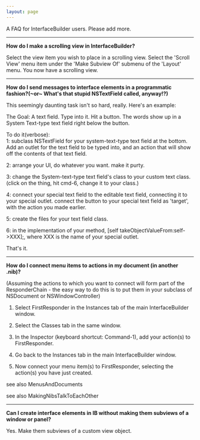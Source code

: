 ```yaml
---
layout: page
---
```




A FAQ for InterfaceBuilder users. Please add more.

----
**How do I make a scrolling view in InterfaceBuilder?**

Select the view item you wish to place in a scrolling view. Select the 'Scroll View' menu item under the 'Make Subview Of' submenu of the 'Layout' menu. You now have a scrolling view.

----
**How do I send messages to interface elements in a programmatic fashion?(~or~ What's that stupid NSTextField called, anyway!?)**

This seemingly daunting task isn't so hard, really.  Here's an example:

The Goal:  A text field.  Type into it.  Hit a button.  The words show up in a System Text-type text field right below the button.

To do it(verbose):  
1: subclass NSTextField for your system-text-type text field at the bottom.  Add an outlet for the text field to be typed into, and an action that will show off the contents of that text field.

2: arrange your UI, do whatever you want. make it purty.

3: change the System-text-type text field's class to your custom text class. (click on the thing, hit cmd-6, change it to your class.)

4: connect your special text field to the editable text field, connecting it to your special outlet.  connect the button to your special text field as 'target', with the action you made earlier.

5: create the files for your text field class.

6: in the implementation of your method, [self takeObjectValueFrom:self->XXX];, where XXX is the name of your special outlet.

That's it.

----
**How do I connect menu items to actions in my document (in another .nib)?**

(Assuming the actions to which you want to connect will form part of the ResponderChain - the easy way to do this is to put them in your subclass of NSDocument or NSWindowController)

1. Select FirstResponder in the Instances tab of the main InterfaceBuilder window.

2. Select the Classes tab in the same window.

3. In the Inspector (keyboard shortcut: Command-1), add your action(s) to FirstResponder.

4. Go back to the Instances tab in the main InterfaceBuilder window.

3. Now connect your menu item(s) to FirstResponder, selecting the action(s) you have just created.

see also MenusAndDocuments

see also MakingNibsTalkToEachOther

----
**Can I create interface elements in IB without making them subviews of a window or panel?**

Yes. Make them subviews of a custom view object.
